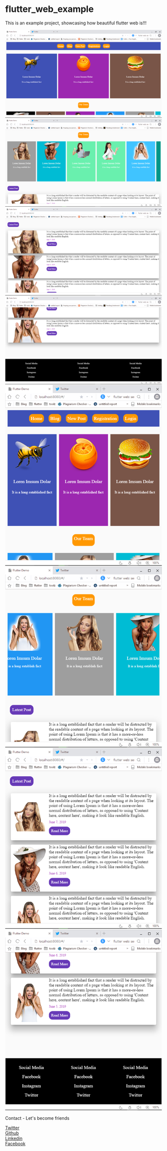 # flutter_web_example
This is an example project, showcasing how beautiful flutter web is!!!


<img src="https://github.com/Wizpna/flutter_web_example/blob/master/screenshots/flutter%20web%201.png"  title="flutter_web_example">
<img src="https://github.com/Wizpna/flutter_web_example/blob/master/screenshots/flutter%20web%202.png"  title="flutter_web_example">
<img src="https://github.com/Wizpna/flutter_web_example/blob/master/screenshots/flutter%20web%203.png"  title="flutter_web_example">
<img src="https://github.com/Wizpna/flutter_web_example/blob/master/screenshots/flutter%20web%204.png" title="flutter_web_example">
<img src="https://github.com/Wizpna/flutter_web_example/blob/master/screenshots/flutter%20web%20mobile%201.png" title="flutter_web_example">
<img src="https://github.com/Wizpna/flutter_web_example/blob/master/screenshots/flutter%20web%20mobile%202.png" title="flutter_web_example">
<img src="https://github.com/Wizpna/flutter_web_example/blob/master/screenshots/flutter%20web%20mobile%203.png" title="flutter_web_example">
<img src="https://github.com/Wizpna/flutter_web_example/blob/master/screenshots/flutter%20web%20mobile%204.png" title="flutter_web_example">

Contact - Let's become friends

<a href="https://twitter.com/Amadi_Promise1">Twitter</a></br>
<a href="https://github.com/Wizpna">Github</a></br>
<a href="https://www.linkedin.com/in/promise-amadi-101759a1/">Linkedin</a></br>
<a href="https://www.facebook.com/wiz.pna">Facebook</a>

